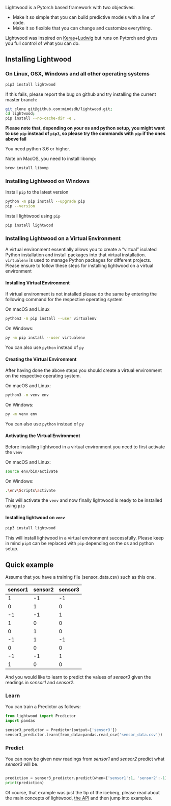 

Lightwood is a Pytorch based framework with two objectives:

- Make it so simple that you can build predictive models with a line of code.
- Make it so flexible that you can change and customize everything.

Lightwood was inspired on [Keras](https://keras.io/)+[Ludwig](https://github.com/uber/ludwig) but runs on Pytorch and gives you full control of what you can do.


## Installing Lightwood


### On Linux, OSX, Windows and all other operating systems
```bash
pip3 install lightwood
```

If this fails, please report the bug on github and try installing the current master branch:

```bash
git clone git@github.com:mindsdb/lightwood.git;
cd lightwood;
pip install --no-cache-dir -e .
```

**Please note that, depending on your os and python setup, you might want to use `pip` instead of `pip3`, so please try the commands with `pip` if the ones above fail**

You need python 3.6 or higher.

Note on MacOS, you need to install libomp:

```bash
brew install libomp
```

### Installing Lightwood on Windows

Install `pip` to the latest version

```bash
python -m pip install --upgrade pip
pip --version
```
Install lightwood using `pip`

```bash
pip install lightwood
```
### Installing Lightwood on a Virtual Environment

A virtual environment essentially allows you to create a “virtual” isolated Python installation and install packages into that virtual installation.
`virtualenv` is used to manage Python packages for different projects.
Please ensure to follow these steps for installing lightwood on a virtual environment

#### Installing Virtual Environment

If virtual environment is not installed please do the same by entering the following command for the respective operating system

On macOS and Linux

```bash
python3 -m pip install --user virtualenv
```

On Windows:

```bash
py -m pip install --user virtualenv
```
You can also use `python` instead of `py`

#### Creating the Virtual Environment

After having done the above steps you should create a virtual environment on the respective operating system.

On macOS and Linux:

```bash
python3 -m venv env
```

On Windows:

```bash
py -m venv env
```
You can also use `python` instead of `py`

#### Activating the Virtual Environment

Before installing lightwood in a virtual environment you need to first activate the `venv`

On macOS and Linux:

```bash
source env/bin/activate
```

On Windows:

```bash
.\env\Scripts\activate
```
This will activate the `venv` and now finally lightwood is ready to be installed using `pip`

#### Installing lightwood on `venv`

```bash
pip3 install lightwood
```
This will install lightwood in a virtual environment successfully.
Please keep in mind `pip3` can be replaced with `pip` depending on the os and python setup. 

## Quick example

Assume that you have a training file (sensor_data.csv) such as this one.

| sensor1  | sensor2 | sensor3 |
|----|----|----|
|  1 | -1 | -1 |
| 0  | 1  | 0  |
| -1 | -1 | 1  |
| 1  | 0  | 0  |
| 0  | 1  | 0  |
| -1 | 1  | -1 |
| 0  | 0  | 0  |
| -1 | -1 | 1  |
| 1  | 0  | 0  |

And you would like to learn to predict the values of *sensor3* given the readings in *sensor1* and *sensor2*.

### Learn

You can train a Predictor as follows:

```python
from lightwood import Predictor
import pandas

sensor3_predictor = Predictor(output=['sensor3'])
sensor3_predictor.learn(from_data=pandas.read_csv('sensor_data.csv'))

```

### Predict

You can now be given new readings from *sensor1* and *sensor2* predict what *sensor3* will be.

```python

prediction = sensor3_predictor.predict(when={'sensor1':1, 'sensor2':-1})
print(prediction)
```

Of course, that example was just the tip of the iceberg, please read about the main concepts of lightwood, [the API](API.md) and then jump into examples.
